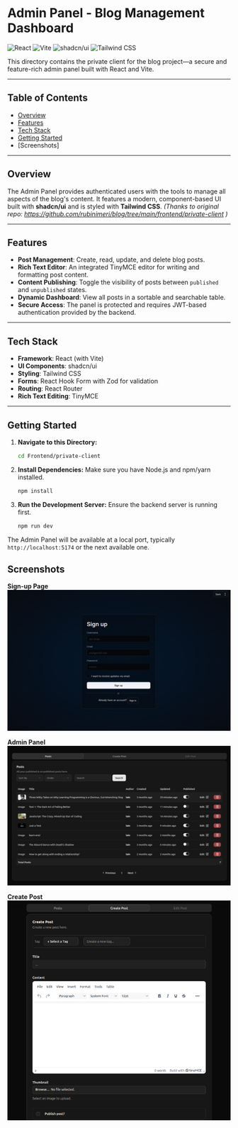 # Admin Panel - Blog Management Dashboard

![React](https://img.shields.io/badge/React-20232A?style=for-the-badge&logo=react&logoColor=61DAFB) ![Vite](https://img.shields.io/badge/Vite-646CFF?style=for-the-badge&logo=vite&logoColor=white) ![shadcn/ui](https://img.shields.io/badge/shadcn%2Fui-000000?style=for-the-badge&logo=shadcnui&logoColor=white) ![Tailwind CSS](https://img.shields.io/badge/Tailwind_CSS-38B2AC?style=for-the-badge&logo=tailwind-css&logoColor=white)

This directory contains the private client for the blog project—a secure and feature-rich admin panel built with React and Vite.

---

## Table of Contents
- [Overview](#overview)
- [Features](#features)
- [Tech Stack](#tech-stack)
- [Getting Started](#getting-started)
- [Screenshots]
---

## Overview

The Admin Panel provides authenticated users with the tools to manage all aspects of the blog's content. It features a modern, component-based UI built with **shadcn/ui** and is styled with **Tailwind CSS**.
*(Thanks to original repo: https://github.com/rubinimeri/blog/tree/main/frontend/private-client )*

---

## Features

-   **Post Management**: Create, read, update, and delete blog posts.
-   **Rich Text Editor**: An integrated TinyMCE editor for writing and formatting post content.
-   **Content Publishing**: Toggle the visibility of posts between `published` and `unpublished` states.
-   **Dynamic Dashboard**: View all posts in a sortable and searchable table.
-   **Secure Access**: The panel is protected and requires JWT-based authentication provided by the backend.

---

## Tech Stack

-   **Framework**: React (with Vite)
-   **UI Components**: shadcn/ui
-   **Styling**: Tailwind CSS
-   **Forms**: React Hook Form with Zod for validation
-   **Routing**: React Router
-   **Rich Text Editing**: TinyMCE

---

## Getting Started

1.  **Navigate to this Directory:**
    ```bash
    cd Frontend/private-client
    ```

2.  **Install Dependencies:**
    Make sure you have Node.js and npm/yarn installed.
    ```bash
    npm install
    ```

3.  **Run the Development Server:**
    Ensure the backend server is running first.
    ```bash
    npm run dev
    ```

The Admin Panel will be available at a local port, typically `http://localhost:5174` or the next available one.

## Screenshots

**Sign-up Page**
![Sign-up Page](../../screenshots/sign-up.png)

**Admin Panel**
![Admin Panel](../../screenshots/admin-panel.png)

**Create Post**
![Create Post](../../screenshots/create-post.png)

